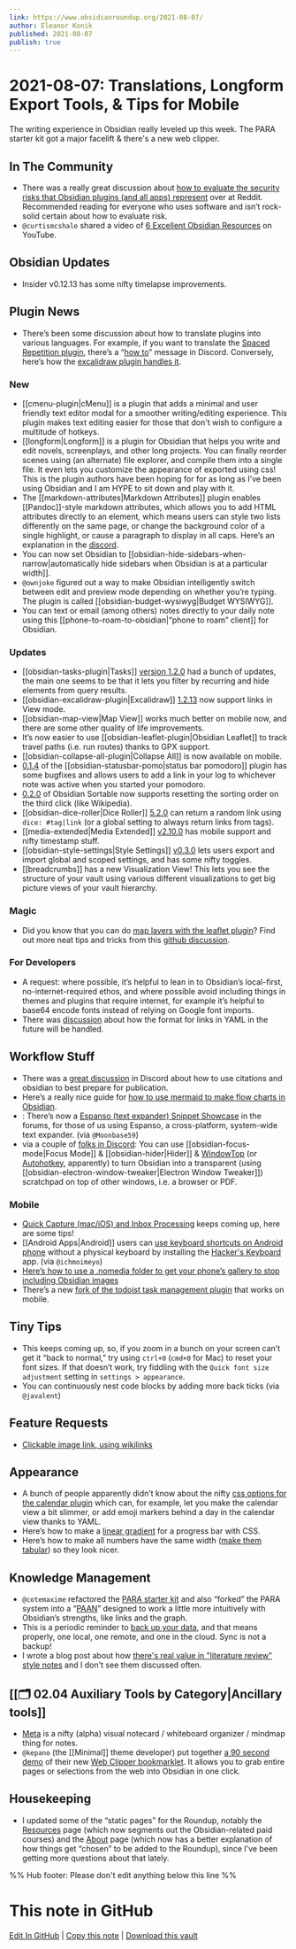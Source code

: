 ```yaml
---
link: https://www.obsidianroundup.org/2021-08-07/
author: Eleanor Konik
published: 2021-08-07
publish: true
---
```


# 2021-08-07: Translations, Longform Export Tools, & Tips for Mobile
The writing experience in Obsidian really leveled up this week. The PARA starter kit got a major facelift & there's a new web clipper.

## In The Community

- There was a really great discussion about [how to evaluate the security risks that Obsidian plugins (and all apps) represent](https://www.reddit.com/r/ObsidianMD/comments/oxgazv/community_plugin_and_security_concerns/) over at Reddit. Recommended reading for everyone who uses software and isn’t rock-solid certain about how to evaluate risk.
- `@curtismcshale` shared a video of [6 Excellent Obsidian Resources](https://youtu.be/KwxxrSb2Uyc) on YouTube.

## Obsidian Updates

- Insider v0.12.13 has some nifty timelapse improvements.

## Plugin News

- There’s been some discussion about how to translate plugins into various languages. For example, if you want to translate the [Spaced Repetition plugin](https://github.com/st3v3nmw/obsidian-spaced-repetition), there’s a “[how to](http://discordapp.com/channels/686053708261228577/707816848615407697/872541667616509962)” message in Discord. Conversely, here’s how the [excalidraw plugin handles it](http://discordapp.com/channels/686053708261228577/840286264964022302/872364516996968478).

### New

- [[cmenu-plugin|cMenu]] is a plugin that adds a minimal and user friendly text editor modal for a smoother writing/editing experience. This plugin makes text editing easier for those that don't wish to configure a multitude of hotkeys.
- [[longform|Longform]] is a plugin for Obsidian that helps you write and edit novels, screenplays, and other long projects. You can finally reorder scenes using (an alternate) file explorer, and compile them into a single file. It even lets you customize the appearance of exported using css! This is the plugin authors have been hoping for for as long as I’ve been using Obsidian and I am HYPE to sit down and play with it.
- The [[markdown-attributes|Markdown Attributes]] plugin enables [[Pandoc]]-style markdown attributes, which allows you to add HTML attributes directly to an element, which means users can style two lists differently on the same page, or change the background color of a single highlight, or cause a paragraph to display in all caps. Here’s an explanation in the [discord](https://discord.com/channels/686053708261228577/855181471643861002/872925697612582912).
- You can now set Obsidian to [[obsidian-hide-sidebars-when-narrow|automatically hide sidebars when Obsidian is at a particular width]].
- `@ownjoke` figured out a way to make Obsidian intelligently switch between edit and preview mode depending on whether you’re typing. The plugin is called [[obsidian-budget-wysiwyg|Budget WYSIWYG]].
- You can text or email (among others) notes directly to your daily note using this [[phone-to-roam-to-obsidian|“phone to roam” client]] for Obsidian.

### Updates

- [[obsidian-tasks-plugin|Tasks]] [version 1.2.0](https://github.com/obsidian-tasks-group/obsidian-tasks/releases/tag/1.2.0) had a bunch of updates, the main one seems to be that it lets you filter by recurring and hide elements from query results.
- [[obsidian-excalidraw-plugin|Excalidraw]] [1.2.13](https://github.com/zsviczian/obsidian-excalidraw-plugin/releases/tag/1.2.13) now support links in View mode.
- [[obsidian-map-view|Map View]] works much better on mobile now, and there are some other quality of life improvements.
- It’s now easier to use [[obsidian-leaflet-plugin|Obsidian Leaflet]] to track travel paths (i.e. run routes) thanks to GPX support.
- [[obsidian-collapse-all-plugin|Collapse All]] is now available on mobile.
- [0.1.4](https://github.com/kzhovn/statusbar-pomo-obsidian/releases/tag/0.1.4) of the [[obsidian-statusbar-pomo|status bar pomodoro]] plugin has some bugfixes and allows users to add a link in your log to whichever note was active when you started your pomodoro.
- [0.2.0](https://github.com/alexandru-dinu/obsidian-sortable/releases/tag/0.2.0) of Obsidian Sortable now supports resetting the sorting order on the third click (like Wikipedia).
- [[obsidian-dice-roller|Dice Roller]] [5.2.0](https://github.com/valentine195/obsidian-dice-roller) can return a random link using `dice: #tag|link` (or a global setting to always return links from tags).
- [[media-extended|Media Extended]] [v2.10.0](https://github.com/aidenlx/media-extended/releases/tag/2.10.0) has mobile support and nifty timestamp stuff.
- [[obsidian-style-settings|Style Settings]] [v0.3.0](https://github.com/mgmeyers/obsidian-style-settings) lets users export and import global and scoped settings, and has some nifty toggles.
- [[breadcrumbs]] has a new Visualization View! This lets you see the structure of your vault using various different visualizations to get big picture views of your vault hierarchy.

### Magic

- Did you know that you can do [map layers with the leaflet plugin](https://discordapp.com/channels/686053708261228577/805952223124520961/873011203805417532)? Find out more neat tips and tricks from this [github discussion](https://github.com/valentine195/obsidian-leaflet-plugin/discussions/130).

### For Developers

- A request: where possible, it’s helpful to lean in to Obsidian’s local-first, no-internet-required ethos, and where possible avoid including things in themes and plugins that require internet, for example it’s helpful to base64 encode fonts instead of relying on Google font imports.
- There was [discussion](https://discordapp.com/channels/686053708261228577/840286264964022302/873305771625021500) about how the format for links in YAML in the future will be handled.

## Workflow Stuff

- There was a [great discussion](https://discord.com/channels/686053708261228577/722584061087842365/869942005210423397) in Discord about how to use citations and obsidian to best prepare for publication.
- Here’s a really nice guide for [how to use mermaid to make flow charts in Obsidian](https://www.mishacreatrix.com/knowledge-management-flow-diagram-in-obsidian).
- : There’s now a [Espanso (text expander) Snippet Showcase](https://forum.obsidian.md/t/espanso-text-expander-snippet-showcase/21852) in the forums, for those of us using Espanso, a cross-platform, system-wide text expander. (via `@Moonbase59`)
- via a couple of [folks in Discord](https://discord.com/channels/686053708261228577/744933215063638183/873033503976087622): You can use [[obsidian-focus-mode|Focus Mode]] & [[obsidian-hider|Hider]] & [WindowTop](https://windowtop.info/) (or [Autohotkey](https://discord.com/channels/686053708261228577/744933215063638183/873046760853999646), apparently) to turn Obsidian into a transparent (using [[obsidian-electron-window-tweaker|Electron Window Tweaker]]) scratchpad on top of other windows, i.e. a browser or PDF.

### Mobile

- [Quick Capture (mac/iOS) and Inbox Processing](https://forum.obsidian.md/t/quick-capture-mac-ios-and-inbox-processing/21808) keeps coming up, here are some tips!
- [[Android Apps|Android]] users can [use keyboard shortcuts on Android phone](http://discordapp.com/channels/686053708261228577/864046194195431425/872781020913598464) without a physical keyboard by installing the [Hacker's Keyboard](https://play.google.com/store/apps/details?id=org.pocketworkstation.pckeyboard) app. (via `@ichmoimeyo`)
- [Here’s how to use a .nomedia folder to get your phone’s gallery to stop including Obsidian images](https://www.reddit.com/r/ObsidianMD/comments/ovatlr/is_there_a_way_to_not_show_images_on_your_gallery/h7a1x2q/)
- There’s a new [fork of the todoist task management plugin](https://github.com/Finnvoor/obsidian-todoist-plugin) that works on mobile.

## Tiny Tips

- This keeps coming up, so, if you zoom in a bunch on your screen can’t get it “back to normal,” try using `ctrl+0` (`cmd+0` for Mac) to reset your font sizes. If that doesn’t work, try fiddling with the `Quick font size adjustment` setting in `settings > appearance`.
- You can continuously nest code blocks by adding more back ticks (via `@javalent`)

## Feature Requests

- [Clickable image link, using wikilinks](https://forum.obsidian.md/t/clickable-image-link-using-wikilinks-from-the-discord/21954)

## Appearance

- A bunch of people apparently didn’t know about the nifty [css options for the calendar plugin](https://github.com/liamcain/obsidian-calendar-plugin/wiki) which can, for example, let you make the calendar view a bit slimmer, or add emoji markers behind a day in the calendar view thanks to YAML.
- Here’s how to make a [linear gradient](http://discordapp.com/channels/686053708261228577/707816848615407697/872277959094984756) for a progress bar with CSS.
- Here’s how to make all numbers have the same width ([make them tabular](https://discord.com/channels/686053708261228577/702656734631821413/872192379485052950)) so they look nicer.

## Knowledge Management

- `@cotemaxime` refactored the [PARA starter kit](https://forum.obsidian.md/t/para-starter-kit/223) and also “forked” the PARA system into a “[PAAN](https://forum.obsidian.md/t/paan-starter-kit/21782)” designed to work a little more intuitively with Obsidian’s strengths, like links and the graph.
- This is a periodic reminder to [back up your data](https://www.maximecote.me/blog/how-to-make-your-critical-data-last-decades/), and that means properly, one local, one remote, and one in the cloud. Sync is not a backup!
- I wrote a blog post about how [there's real value in "literature review" style notes](https://eleanorkonik.com/lit-review-value-gestalt-reflection/) and I don't see them discussed often.

## [[🗂️ 02.04 Auxiliary Tools by Category|Ancillary tools]]

- [Meta](https://metanote.netlify.app/) is a nifty (alpha) visual notecard / whiteboard organizer / mindmap thing for notes.
- `@kepano` (the [[Minimal]] theme developer) put together [a 90 second demo](https://www.youtube.com/watch?v=Vy1MdjickAI) of their new [Web Clipper bookmarklet](https://gist.github.com/kepano/90c05f162c37cf730abb8ff027987ca3). It allows you to grab entire pages or selections from the web into Obsidian in one click.

## Housekeeping

- I updated some of the “static pages” for the Roundup, notably the [Resources](https://obsidianroundup.org/resources/) page (which now segments out the Obsidian-related paid courses) and the [About](https://obsidianroundup.org/about/) page (which now has a better explanation of how things get “chosen” to be added to the Roundup), since I’ve been getting more questions about that lately.

%% Hub footer: Please don't edit anything below this line %%

# This note in GitHub

<span class="git-footer">[Edit In GitHub](https://github.dev/obsidian-community/obsidian-hub/blob/main/01%20-%20Community/Obsidian%20Roundup/2021-08-07%20Translations%2C%20Longform%20Export%20Tools%2C%20%26%20Tips%20for%20Mobile.md "git-hub-edit-note") | [Copy this note](https://raw.githubusercontent.com/obsidian-community/obsidian-hub/main/01%20-%20Community/Obsidian%20Roundup/2021-08-07%20Translations%2C%20Longform%20Export%20Tools%2C%20%26%20Tips%20for%20Mobile.md "git-hub-copy-note") | [Download this vault](https://github.com/obsidian-community/obsidian-hub/archive/refs/heads/main.zip "git-hub-download-vault") </span>
